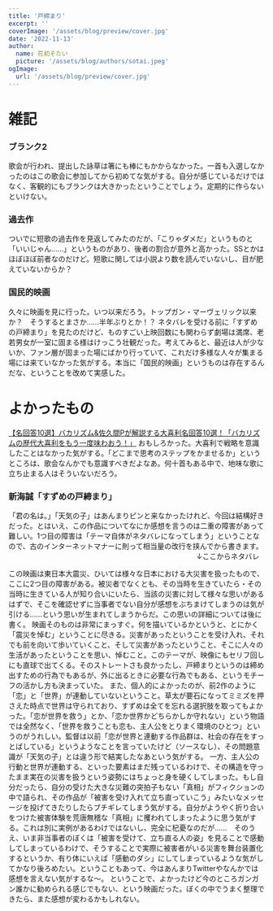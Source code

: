 ```yaml
---
title: '戸締まり'
excerpt: ''
coverImage: '/assets/blog/preview/cover.jpg'
date: '2022-11-13'
author:
  name: 花初そたい
  picture: '/assets/blog/authors/sotai.jpeg'
ogImage:
  url: '/assets/blog/preview/cover.jpg'
---
```

# 雑記
### ブランク2
歌会が行われ、提出した詠草は箸にも棒にもかからなかった。一首も入選しなかったのはこの歌会に参加してから初めてな気がする。自分が感じているだけではなく、客観的にもブランクは大きかったということでしょう。定期的に作らないといけない。

### 過去作
ついでに短歌の過去作を見返してみたのだが、「こりゃダメだ」というものと「いいじゃん……」というものがあり、後者の割合が意外と高かった。SSとかはほぼほぼ前者なのだけど。短歌に関しては小説より数を読んでいないし、目が肥えていないからか？

### 国民的映画
久々に映画を見に行った。いつ以来だろう。トップガン・マーヴェリック以来か？　そうするとまさか……半年ぶりとか！？
ネタバレを受ける前に「すずめの戸締まり」を見たのだけど、ものすごい上映回数にも関わらず劇場は満席、老若男女が一室に固まる様はけっこう壮観だった。考えてみると、最近は人が少ないか、ファン層が固まった場にばかり行っていて、これだけ多様な人々が集まる場には来ていなかった気がする。本当に「国民的映画」というものは存在するんだな、ということを改めて実感した。

# よかったもの
[【名回答10選】バカリズム&佐久間Pが解説する大喜利名回答10選！「バカリズムの歴代大喜利をもう一度味わおう！」](https://youtu.be/vzVd8oUnAKg)
おもしろかった。大喜利で戦略を意識したことはなかった気がする。「どこまで思考のステップをかませるか」というところは、歌会なんかでも意識すべきだよなあ。何十首もある中で、地味な歌に立ち止まる人はそういないだろう。

### 新海誠「すずめの戸締まり」
「君の名は。」「天気の子」はあんまりピンと来なかったけれど、今回は結構好きだった。とはいえ、この作品についてなにか感想を言うのは二重の障害があって難しい。1つ目の障害は「テーマ自体がネタバレになってしまう」ということなので、古のインターネットマナーに則って相当量の改行を挟んでから書きます。
ㅤ
ㅤ
ㅤ
ㅤ
ㅤ
ㅤ
ㅤ
ㅤ
ㅤ
ㅤ
ㅤ
ㅤ
ㅤ
ㅤ
ㅤ
ㅤ
ㅤ
ㅤ
ㅤ
ㅤ
ㅤ
ㅤ
↓ここからネタバレ

この映画は東日本大震災、ひいては様々な日本における大災害を扱ったもので、ここに2つ目の障害がある。被災者でなくとも、その当時を生きていたら・その当時に生きている人が知り合いにいたら、当該の災害に対して様々な思いがあるはずで、そこを確認せずに当事者でない自分が感想をぶちまけてしまうのは気が引ける……という思いが生まれてしまうからだ。この思いの詳細については後に書く。
映画そのものは非常にまっすぐ。何を描いているかというと、とにかく「震災を悼む」ということに尽きる。災害があったということを受け入れ、それでも前を向いて歩いていくこと、そして災害があったということ、そこに人々の生活があったということを思い、悼むこと。このテーマが、映像にもセリフ回しにも直球で出てくる。そのストレートさも良かったし、戸締まりというのは締め出すための行為でもあるが、外に出るときに必要な行為でもある、というモチーフの活かし方も決まっていた。
また、個人的によかったのが、前2作のように「恋」と「世界」が連動していないということ。草太が要石になってミミズを押さえた時点で世界は守られており、すずめは全てを忘れる選択肢を取ってもよかった。「恋が世界を救う」とか、「恋か世界かどちらかしか守れない」という物語では全然なく、「世界を救うことも恋も、主人公をとりまく環境のひとつ」というのがうれしい。監督は以前「恋が世界と連動する作品群は、社会の存在をすっとばしている」というようなことを言っていたけど（ソースなし）、その問題意識が「天気の子」とは違う形で結実したなあという気がする。
一方、主人公の行動と世界が連動する、といった要素はまだ残っているわけで、その構造を守ったまま実在の災害を扱うという姿勢にはちょっと身を硬くしてしまった。もし自分だったら、自分の受けた大きな災難の突拍子もない「真相」がフィクションの中で語られ、その作品が「被害を受け入れて立ち直っていこう」みたいなメッセージを投げてきたりしたらブチギレてしまう気がする。自分がようやく折り合いをつけた被害体験を荒唐無稽な「真相」に攫われてしまったように思う気がする。これは別に実例があるわけではないし、完全に杞憂なのだが……　そのうえ、いま非当事者のぼくは「被害を受けて、立ち直る人の姿」を見ることで感動してしまっているわけで、そうすることで実際に被害者がいる災害を舞台装置化するというか、有り体にいえば「感動のダシ」にしてしまっているような気がしてかなり後ろめたい。ということもあって、今はあんまりTwitterやなんかでは感想を言えない気がするな～。
ということで、よかったけど今のところガンガン誰かに勧められる感じでもない、という映画だった。ぼくの中でうまく整理できたら、また感想が変わるかもしれない。